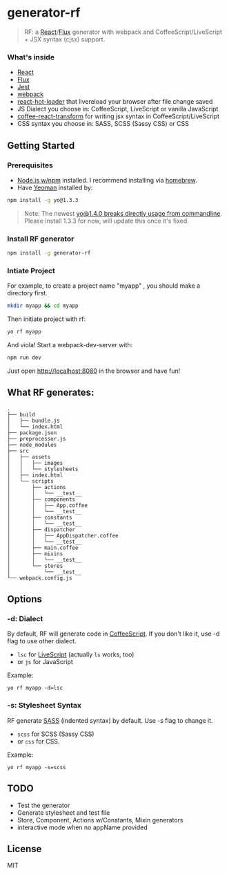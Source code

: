 # generator-rf

> RF: a [React](http://facebook.github.io/react/)/[Flux](http://facebook.github.io/flux/) generator with webpack and CoffeeScript/LiveScript + JSX syntax (cjsx) support.


### What's inside
* [React](http://facebook.github.io/react/)
* [Flux](http://facebook.github.io/flux/)
* [Jest](http://facebook.github.io/jest)
* [webpack](http://webpack.github.io/)
* [react-hot-loader](https://gaearon.github.io/react-hot-loader/) that livereload your browser after file change saved
* JS Dialect you choose in: CoffeeScript, LiveScript or vanilla JavaScript
* [coffee-react-transform](https://github.com/jsdf/coffee-react-transform) for writing jsx syntax in CoffeeScript/LiveScript
* CSS syntax you choose in: SASS, SCSS (Sassy CSS) or CSS

## Getting Started

### Prerequisites

* [Node.js w/npm](http://nodejs.org/) installed. I recommend installing via [homebrew](http://brew.sh/).
* Have [Yeoman](http://yeoman.io) installed by:

```bash
npm install -g yo@1.3.3
```

> Note: The newest [yo@1.4.0 breaks directly usage from commandline](https://github.com/yeoman/yo/issues/264). Please install 1.3.3 for now, will update this once it's fixed.

### Install RF generator

```bash
npm install -g generator-rf
```

### Intiate Project

For example, to create a project name "myapp" , you should make a directory
first.

```bash
mkdir myapp && cd myapp
```

Then initiate project with rf:

```bash
yo rf myapp
```

And viola! Start a webpack-dev-server with:

```bash
npm run dev
```

Just open [http://localhost:8080](http://localhost:8080) in the browser and have fun!

## What RF generates:

    .
    ├── build
    │   ├── bundle.js
    │   └── index.html
    ├── package.json
    ├── preprocessor.js
    ├── node_modules
    ├── src
    │   ├── assets
    │   │   ├── images
    │   │   └── stylesheets
    │   ├── index.html
    │   └── scripts
    │       ├── actions
    │       │   └── __test__
    │       ├── components
    │       │   ├── App.coffee
    │       │   └── __test__
    │       ├── constants
    │       │   └── __test__
    │       ├── dispatcher
    │       │   ├── AppDispatcher.coffee
    │       │   └── __test__
    │       ├── main.coffee
    │       ├── mixins
    │       │   └── __test__
    │       └── stores
    │           └── __test__
    └── webpack.config.js

## Options

### -d: Dialect

By default, RF will generate code in [CoffeeScript](http://coffeescript.org/). If you don't like it, use -d flag to use other dialect.

* `lsc` for [LiveScript](http://livescript.net) (actually `ls` works, too)
* or `js` for JavaScript

Example:

    yo rf myapp -d=lsc

### -s: Stylesheet Syntax
RF generate [SASS](http://sass-lang.com/) (indented syntax) by default. Use -s flag to change it.

* `scss` for SCSS (Sassy CSS)
* or `css` for CSS.

Example:

    yo rf myapp -s=scss

## TODO
* Test the generator
* Generate stylesheet and test file
* Store, Component, Actions w/Constants, Mixin generators
* interactive mode when no appName provided

## License

MIT
